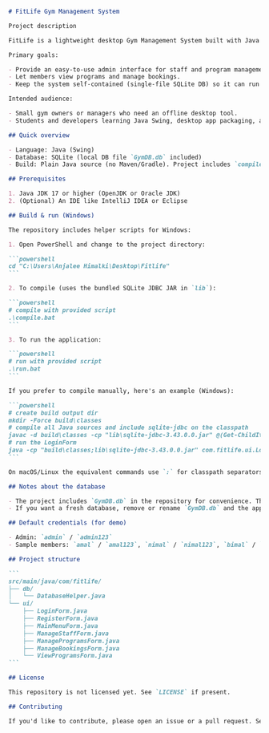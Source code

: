 ````markdown
# FitLife Gym Management System

Project description

FitLife is a lightweight desktop Gym Management System built with Java Swing and an embedded SQLite database. It helps small gyms and fitness studios manage staff, create and maintain programs, and handle member bookings and registrations. The user interface is intentionally simple and desktop-first so it can be run locally without a server.

Primary goals:

- Provide an easy-to-use admin interface for staff and program management.
- Let members view programs and manage bookings.
- Keep the system self-contained (single-file SQLite DB) so it can run offline.

Intended audience:

- Small gym owners or managers who need an offline desktop tool.
- Students and developers learning Java Swing, desktop app packaging, and SQLite integration.

## Quick overview

- Language: Java (Swing)
- Database: SQLite (local DB file `GymDB.db` included)
- Build: Plain Java source (no Maven/Gradle). Project includes `compile.bat` and `run.bat` for Windows.

## Prerequisites

1. Java JDK 17 or higher (OpenJDK or Oracle JDK)
2. (Optional) An IDE like IntelliJ IDEA or Eclipse

## Build & run (Windows)

The repository includes helper scripts for Windows:

1. Open PowerShell and change to the project directory:

```powershell
cd "C:\Users\Anjalee Himalki\Desktop\Fitlife"
```

2. To compile (uses the bundled SQLite JDBC JAR in `lib`):

```powershell
# compile with provided script
.\compile.bat
```

3. To run the application:

```powershell
# run with provided script
.\run.bat
```

If you prefer to compile manually, here's an example (Windows):

```powershell
# create build output dir
mkdir -Force build\classes
# compile all Java sources and include sqlite-jdbc on the classpath
javac -d build\classes -cp "lib\sqlite-jdbc-3.43.0.0.jar" @(Get-ChildItem -Recurse -Filter *.java).FullName
# run the LoginForm
java -cp "build\classes;lib\sqlite-jdbc-3.43.0.0.jar" com.fitlife.ui.LoginForm
```

On macOS/Linux the equivalent commands use `:` for classpath separators and `sh` scripts if available.

## Notes about the database

- The project includes `GymDB.db` in the repository for convenience. The app will use this SQLite file in the project root.
- If you want a fresh database, remove or rename `GymDB.db` and the application will recreate tables as needed.

## Default credentials (for demo)

- Admin: `admin` / `admin123`
- Sample members: `amal` / `amal123`, `nimal` / `nimal123`, `bimal` / `bimal123`

## Project structure

```
src/main/java/com/fitlife/
├── db/
│   └── DatabaseHelper.java
└── ui/
    ├── LoginForm.java
    ├── RegisterForm.java
    ├── MainMenuForm.java
    ├── ManageStaffForm.java
    ├── ManageProgramsForm.java
    ├── ManageBookingsForm.java
    └── ViewProgramsForm.java
```

## License

This repository is not licensed yet. See `LICENSE` if present.

## Contributing

If you'd like to contribute, please open an issue or a pull request. See `CONTRIBUTING.md` for guidelines when available.
````